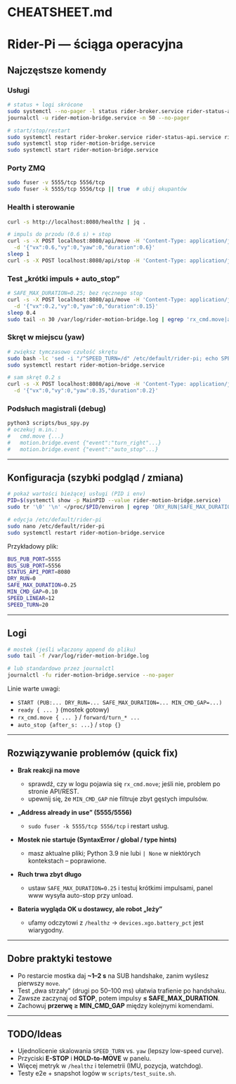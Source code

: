 # CHEATSHEET.md

# Rider-Pi — ściąga operacyjna

## Najczęstsze komendy

### Usługi
```bash
# status + logi skrócone
sudo systemctl --no-pager -l status rider-broker.service rider-status-api.service rider-motion-bridge.service
journalctl -u rider-motion-bridge.service -n 50 --no-pager

# start/stop/restart
sudo systemctl restart rider-broker.service rider-status-api.service rider-motion-bridge.service
sudo systemctl stop rider-motion-bridge.service
sudo systemctl start rider-motion-bridge.service
```

### Porty ZMQ
```bash
sudo fuser -v 5555/tcp 5556/tcp
sudo fuser -k 5555/tcp 5556/tcp || true  # ubij okupantów
```

### Health i sterowanie
```bash
curl -s http://localhost:8080/healthz | jq .

# impuls do przodu (0.6 s) + stop
curl -s -X POST localhost:8080/api/move -H 'Content-Type: application/json' \
  -d '{"vx":0.6,"vy":0,"yaw":0,"duration":0.6}'
sleep 1
curl -s -X POST localhost:8080/api/stop -H 'Content-Type: application/json' -d '{}'
```

### Test „krótki impuls + auto_stop”
```bash
# SAFE_MAX_DURATION=0.25; bez ręcznego stop
curl -s -X POST localhost:8080/api/move -H 'Content-Type: application/json' \
  -d '{"vx":0.2,"vy":0,"yaw":0,"duration":0.15}'
sleep 0.4
sudo tail -n 30 /var/log/rider-motion-bridge.log | egrep 'rx_cmd.move|auto_stop|stop'
```

### Skręt w miejscu (yaw)
```bash
# zwiększ tymczasowo czułość skrętu
sudo bash -lc 'sed -i "/^SPEED_TURN=/d" /etc/default/rider-pi; echo SPEED_TURN=40 >> /etc/default/rider-pi'
sudo systemctl restart rider-motion-bridge.service

# sam skręt 0.2 s
curl -s -X POST localhost:8080/api/move -H 'Content-Type: application/json' \
  -d '{"vx":0,"vy":0,"yaw":0.35,"duration":0.2}'
```

### Podsłuch magistrali (debug)
```bash
python3 scripts/bus_spy.py
# oczekuj m.in.:
#   cmd.move {...}
#   motion.bridge.event {"event":"turn_right"...}
#   motion.bridge.event {"event":"auto_stop"...}
```

---

## Konfiguracja (szybki podgląd / zmiana)

```bash
# pokaż wartości bieżącej usługi (PID i env)
PID=$(systemctl show -p MainPID --value rider-motion-bridge.service)
sudo tr '\0' '\n' </proc/$PID/environ | egrep 'DRY_RUN|SAFE_MAX_DURATION|MIN_CMD_GAP|SPEED_'

# edycja /etc/default/rider-pi
sudo nano /etc/default/rider-pi
sudo systemctl restart rider-motion-bridge.service
```

Przykładowy plik:
```bash
BUS_PUB_PORT=5555
BUS_SUB_PORT=5556
STATUS_API_PORT=8080
DRY_RUN=0
SAFE_MAX_DURATION=0.25
MIN_CMD_GAP=0.10
SPEED_LINEAR=12
SPEED_TURN=20
```

---

## Logi

```bash
# mostek (jeśli włączony append do pliku)
sudo tail -f /var/log/rider-motion-bridge.log

# lub standardowo przez journalctl
journalctl -fu rider-motion-bridge.service --no-pager
```

Linie warte uwagi:
- `START (PUB:... DRY_RUN=... SAFE_MAX_DURATION=... MIN_CMD_GAP=...)`  
- `ready { ... }` (mostek gotowy)  
- `rx_cmd.move { ... }` / `forward/turn_* ...`  
- `auto_stop {after_s: ...}` / `stop {}`

---

## Rozwiązywanie problemów (quick fix)

- **Brak reakcji na move**  
  - sprawdź, czy w logu pojawia się `rx_cmd.move`; jeśli nie, problem po stronie API/REST.  
  - upewnij się, że `MIN_CMD_GAP` nie filtruje zbyt gęstych impulsów.

- **„Address already in use” (5555/5556)**  
  - `sudo fuser -k 5555/tcp 5556/tcp` i restart usług.

- **Mostek nie startuje (SyntaxError / global / type hints)**  
  - masz aktualne pliki; Python 3.9 nie lubi `| None` w niektórych kontekstach – poprawione.

- **Ruch trwa zbyt długo**  
  - ustaw `SAFE_MAX_DURATION=0.25` i testuj krótkimi impulsami, panel www wysyła auto-stop przy unload.

- **Bateria wygląda OK u dostawcy, ale robot „leży”**  
  - ufamy odczytowi z `/healthz` → `devices.xgo.battery_pct` jest wiarygodny.

---

## Dobre praktyki testowe

- Po restarcie mostka daj **~1–2 s** na SUB handshake, zanim wyślesz pierwszy `move`.  
- Test „dwa strzały” (drugi po 50–100 ms) ułatwia trafienie po handshaku.  
- Zawsze zaczynaj od **STOP**, potem impulsy **≤ SAFE_MAX_DURATION**.  
- Zachowuj **przerwę ≥ MIN_CMD_GAP** między kolejnymi komendami.

---

## TODO/Ideas

- Ujednolicenie skalowania `SPEED_TURN` vs. `yaw` (lepszy low-speed curve).  
- Przyciski **E-STOP** i **HOLD-to-MOVE** w panelu.  
- Więcej metryk w `/healthz` i telemetrii (IMU, pozycja, watchdog).  
- Testy e2e + snapshot logów w `scripts/test_suite.sh`.

